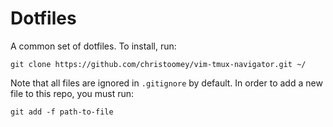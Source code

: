 # Dotfiles

A common set of dotfiles. To install, run:

```
git clone https://github.com/christoomey/vim-tmux-navigator.git ~/
```

Note that all files are ignored in `.gitignore` by default. In order to add a new file to this repo, you must run:

```
git add -f path-to-file
```


